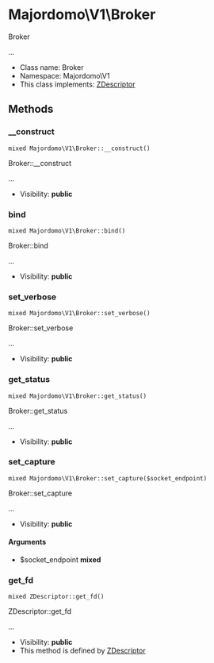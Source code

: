 Majordomo\V1\Broker
===============

Broker

...


* Class name: Broker
* Namespace: Majordomo\V1
* This class implements: [ZDescriptor](ZDescriptor.md)






Methods
-------


### __construct

    mixed Majordomo\V1\Broker::__construct()

Broker::__construct

...

* Visibility: **public**




### bind

    mixed Majordomo\V1\Broker::bind()

Broker::bind

...

* Visibility: **public**




### set_verbose

    mixed Majordomo\V1\Broker::set_verbose()

Broker::set_verbose

...

* Visibility: **public**




### get_status

    mixed Majordomo\V1\Broker::get_status()

Broker::get_status

...

* Visibility: **public**




### set_capture

    mixed Majordomo\V1\Broker::set_capture($socket_endpoint)

Broker::set_capture

...

* Visibility: **public**


#### Arguments
* $socket_endpoint **mixed**



### get_fd

    mixed ZDescriptor::get_fd()

ZDescriptor::get_fd

...

* Visibility: **public**
* This method is defined by [ZDescriptor](ZDescriptor.md)



